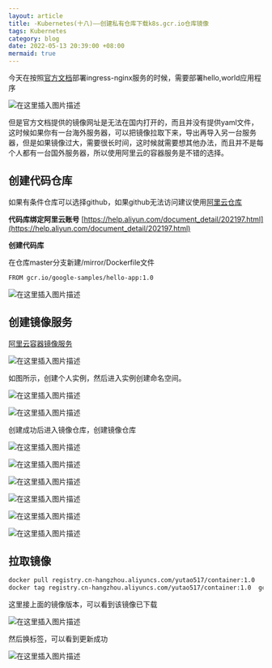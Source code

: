 ```yaml
---
layout: article
title: -Kubernetes(十八)——创建私有仓库下载k8s.gcr.io仓库镜像
tags: Kubernetes
category: blog
date: 2022-05-13 20:39:00 +08:00
mermaid: true
---
```

今天在按照[官方文档](https://kubernetes.io/docs/tasks/access-application-cluster/ingress-minikube/)部署ingress-nginx服务的时候，需要部署hello,world应用程序

![在这里插入图片描述](https://img-blog.csdnimg.cn/42be78ce48174ca78448c1208f269ea8.png)

但是官方文档提供的镜像网址是无法在国内打开的，而且并没有提供yaml文件，这时候如果你有一台海外服务器，可以把镜像拉取下来，导出再导入另一台服务器，但是如果镜像过大，需要很长时间，这时候就需要想其他办法，而且并不是每个人都有一台国外服务器，所以使用阿里云的容器服务是不错的选择。

## 创建代码仓库
如果有条件仓库可以选择github，如果github无法访问建议使用[阿里云仓库](https://code.aliyun.com/)

**代码库绑定阿里云账号**
[https://help.aliyun.com/document_detail/202197.html](https://help.aliyun.com/document_detail/202197.html)

**创建代码库**

在仓库master分支新建/mirror/Dockerfile文件
```bash
FROM gcr.io/google-samples/hello-app:1.0
```

![在这里插入图片描述](https://img-blog.csdnimg.cn/40a461f367d94f4a94e58ce302cfb79d.png)

## 创建镜像服务


[阿里云容器镜像服务](https://cr.console.aliyun.com/cn-hangzhou/instances)

![在这里插入图片描述](https://img-blog.csdnimg.cn/c92c86365d454d2a99c4d02bd5e339a7.png)

如图所示，创建个人实例，然后进入实例创建命名空间。

![在这里插入图片描述](https://img-blog.csdnimg.cn/46f055660c2643a6aaade6ad2c89a0e0.png)

![在这里插入图片描述](https://img-blog.csdnimg.cn/1535aab9c784491faf16131251432f33.png)

创建成功后进入镜像仓库，创建镜像仓库

![在这里插入图片描述](https://img-blog.csdnimg.cn/98ba58651bcb4ff689be2606eb48caef.png)

![在这里插入图片描述](https://img-blog.csdnimg.cn/01d44cfc48a142868d4d10005034e907.png)

![在这里插入图片描述](https://img-blog.csdnimg.cn/ace69ac8c38c4f609be2824aa49bc79d.png)

![在这里插入图片描述](https://img-blog.csdnimg.cn/ea24d490ee6443718859f2e0ff8be1d5.png)

![在这里插入图片描述](https://img-blog.csdnimg.cn/0b6d2ede80b2403bb8ae65ecb8a69640.png)

![在这里插入图片描述](https://img-blog.csdnimg.cn/dec4ac1991f24c39aa9db30da1a7d6b3.png)

## 拉取镜像

```bash
docker pull registry.cn-hangzhou.aliyuncs.com/yutao517/container:1.0
docker tag registry.cn-hangzhou.aliyuncs.com/yutao517/container:1.0  gcr.io/google-samples/hello-app:1.0
```

这里接上面的镜像版本，可以看到该镜像已下载

![在这里插入图片描述](https://img-blog.csdnimg.cn/fbd2de6375a34faf9ede3ba8fe58bc51.png)

然后换标签，可以看到更新成功

![在这里插入图片描述](https://img-blog.csdnimg.cn/4b8f4311492c43aa81069c37aed2b81f.png)
